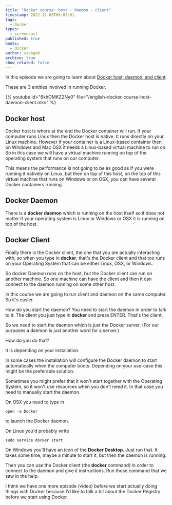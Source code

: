 ```yaml
---
title: "Docker course: host - daemon - client"
timestamp: 2022-11-08T06:02:01
tags:
  - Docker
types:
  - screencast
published: true
books:
  - docker
author: szabgab
archive: true
show_related: false
---
```



In this episode we are going to learn about [Docker host, daemon, and client](https://code-maven.com/slides/docker/docker-host-daemon-client).

These are 3 entities involved in running Docker.


{% youtube id="6khOMKZ2Ny0" file="/english-docker-course-host-daemon-client.mkv" %}

## Docker host

Docker host is where at the end the Docker container will run. If your computer runs Linux then the Docker host is native.
It runs directly on your Linux machine. However if your container is a Linux-based container then on Windows and Mac OSX
it needs a Linux-based virtual machine to run on. So in this case we will have a virtual machine running on top of the operating
system that runs on our computer.

This means the performance is not going to be as good as if you were running it natively on Linux, but then on top of this
host, on the top of this virtual machine that runs on Windows or on OSX, you can have several Docker containers running.


## Docker Daemon

There is a <b>docker daemon</b> which is running on the host itself so it does not matter if your operating system is Linux or Windows or OSX
it is running on top of the host.

## Docker Client

Finally there is the Docker client, the one that you are actually interacting with, so when you type in <b>docker</b>, that's the Docker client
and that too runs on your Operating System that can be either Linux, OSX, or Windows.

So docker Daemon runs on the host, but the Docker client can run on another machine.
So one machine can have the client and then it can connect to the daemon running on some other host.

In this course we are going to run client and daemon on the same computer. So it's easier.

How do you start the daemon? You need to start the daemon in order to talk to it. The client you just type in <b>docker</b> and press ENTER. That's the client.

So we need to start the daemon which is just the Docker server. (For our purposes a daemon is just another word for a server.)

How do you do that?

It is depending on your installation.

In some cases the installation will configure the Docker daemon to start automatically when the computer boots. Depending on your use-case this might be the
preferable solution.

Sometimes you might prefer that it won't start together with the Operating System, so it won't use resources when you don't need it.
In that case you need to manually start the daemon.

On OSX you need to type in

```
open -a Docker
```

to launch the Docker daemon.

On Linux you'd probably write

```
sudo service docker start
```

On Windows you'll have an icon of the <b>Docker Desktop</b>. Just run that. It takes some time, maybe a minute to start it, but then the daemon is running.

Then you can use the Docker client (the <b>docker</b> command) in order to connect to the daemon and give it instructions.
Run those command that we saw in the help.

I think we have one more episode (video) before we start actually doing things with Docker because I'd like to talk a bit about the Docker Registry
before we start using Docker.
